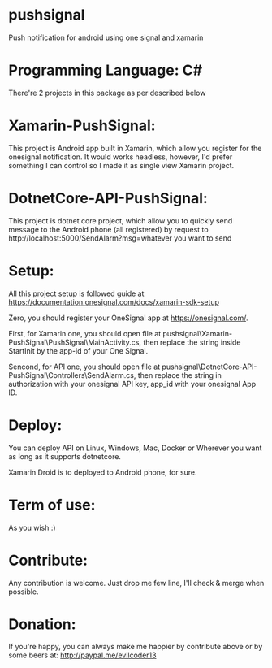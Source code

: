 # pushsignal
Push notification for android using one signal and xamarin

# Programming Language: C#
There're 2 projects in this package as per described below

# Xamarin-PushSignal:
This project is Android app built in Xamarin, which allow you register for the onesignal notification. It would works headless, however, I'd prefer something I can control so I made it as single view Xamarin project.

# DotnetCore-API-PushSignal:
This project is dotnet core project, which allow you to quickly send message to the Android phone (all registered) by request to http://localhost:5000/SendAlarm?msg=whatever you want to send

# Setup:
All this project setup is followed guide at https://documentation.onesignal.com/docs/xamarin-sdk-setup

Zero, you should register your OneSignal app at https://onesignal.com/.

First, for Xamarin one, you should open file at pushsignal\Xamarin-PushSignal\PushSignal\MainActivity.cs, then replace the string inside StartInit by the app-id of your One Signal.

Sencond, for API one, you should open file at pushsignal\DotnetCore-API-PushSignal\Controllers\SendAlarm.cs, then replace the string in authorization with your onesignal API key, app_id with your onesignal App ID.

# Deploy:
You can deploy API on Linux, Windows, Mac, Docker or Wherever you want as long as it supports dotnetcore.

Xamarin Droid is to deployed to Android phone, for sure.

# Term of use:
As you wish :)

# Contribute:
Any contribution is welcome. Just drop me few line, I'll check & merge when possible.

# Donation:
If you're happy, you can always make me happier by contribute above or by some beers at: http://paypal.me/evilcoder13